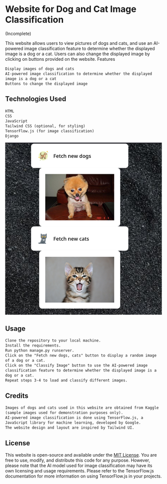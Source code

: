 # Website for Dog and Cat Image Classification

(Incomplete)

This website allows users to view pictures of dogs and cats, and use an AI-powered image classification feature to determine whether the displayed image is a dog or a cat. Users can also change the displayed image by clicking on buttons provided on the website.
Features

    Display images of dogs and cats
    AI-powered image classification to determine whether the displayed image is a dog or a cat
    Buttons to change the displayed image

## Technologies Used

    HTML
    CSS
    JavaScript
    Tailwind CSS (optional, for styling)
    TensorFlow.js (for image classification)
    Django

![Screenshot screenshot](001.png)

## Usage

    Clone the repository to your local machine.
    Install the requirements.
    Run python manage.py runserver.
    Click on the "Fetch new dogs, cats" button to display a random image of a dog or a cat.
    Click on the "Classify Image" button to use the AI-powered image classification feature to determine whether the displayed image is a dog or a cat.
    Repeat steps 3-4 to load and classify different images.

## Credits

    Images of dogs and cats used in this website are obtained from Kaggle (sample images used for demonstration purposes only).
    AI-powered image classification is done using TensorFlow.js, a JavaScript library for machine learning, developed by Google.
    The website design and layout are inspired by Tailwind UI.

## License

This website is open-source and available under the [MIT License](LICENSE). You are free to use, modify, and distribute this code for any purpose. However, please note that the AI model used for image classification may have its own licensing and usage requirements. Please refer to the TensorFlow.js documentation for more information on using TensorFlow.js in your projects.
